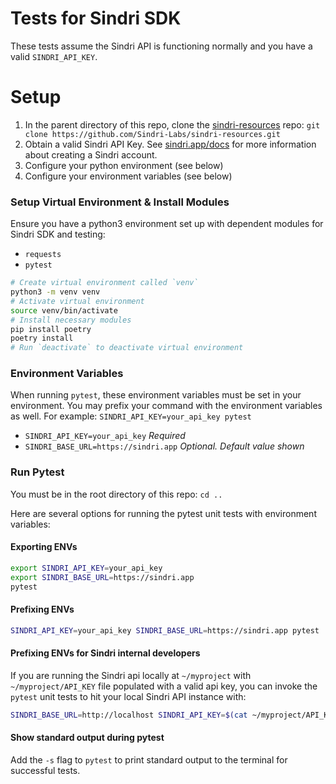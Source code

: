 # Tests for Sindri SDK

These tests assume the Sindri API is functioning normally and you have a valid `SINDRI_API_KEY`.

# Setup
1. In the parent directory of this repo, clone the [sindri-resources](https://github.com/Sindri-Labs/sindri-resources) repo: `git clone https://github.com/Sindri-Labs/sindri-resources.git`
1. Obtain a valid Sindri API Key. See [sindri.app/docs](https://sindri.app/docs/introduction) for more information about creating a Sindri account.
1. Configure your python environment (see below)
1. Configure your environment variables (see below)

### Setup Virtual Environment & Install Modules
Ensure you have a python3 environment set up with dependent modules for Sindri SDK and testing:
- `requests`
- `pytest`

```bash
# Create virtual environment called `venv`
python3 -m venv venv
# Activate virtual environment
source venv/bin/activate
# Install necessary modules
pip install poetry
poetry install
# Run `deactivate` to deactivate virtual environment
```

### Environment Variables
When running `pytest`, these environment variables must be set in your environment. You may prefix your command with the environment variables as well. For example: `SINDRI_API_KEY=your_api_key pytest`

- `SINDRI_API_KEY=your_api_key` *Required*
- `SINDRI_BASE_URL=https://sindri.app` *Optional. Default value shown*

### Run Pytest
You must be in the root directory of this repo: `cd ..`

Here are several options for running the pytest unit tests with environment variables:

#### Exporting ENVs
```bash
export SINDRI_API_KEY=your_api_key
export SINDRI_BASE_URL=https://sindri.app
pytest
```

#### Prefixing ENVs
```bash
SINDRI_API_KEY=your_api_key SINDRI_BASE_URL=https://sindri.app pytest
```

#### Prefixing ENVs for Sindri internal developers
If you are running the Sindri api locally at `~/myproject` with `~/myproject/API_KEY` file populated with a valid api key, you can invoke the `pytest` unit tests to hit your local Sindri API instance with:
```bash
SINDRI_BASE_URL=http://localhost SINDRI_API_KEY=$(cat ~/myproject/API_KEY) pytest
```

#### Show standard output during pytest
Add the `-s` flag to `pytest` to print standard output to the terminal for successful tests.